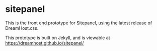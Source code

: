 # sitepanel

This is the front end prototype for Sitepanel, using the latest release of DreamHost.css.

This prototype is built on Jekyll, and is viewable at https://dreamhost.github.io/sitepanel/
